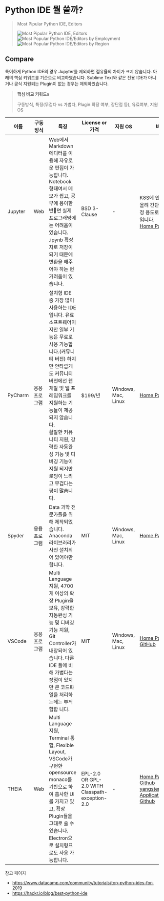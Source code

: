 # Python IDE 뭘 쓸까?

> Most Pipular Python IDE, Editors
>
> ![Most Pipular Python IDE, Editors](https://res.cloudinary.com/dyd911kmh/image/upload/f_auto,q_auto:best/v1561996940/ide3_zy6tat.jpg)
> ![Most Popular Python IDE/Editors by Employment](https://img1.daumcdn.net/thumb/R1280x0/?scode=mtistory2&fname=https%3A%2F%2Fk.kakaocdn.net%2Fdn%2FcGxanw%2FbtqARi6ezpS%2F7M4rAVoDlTwMNXxb0t1HcK%2Fimg.jpg)
> ![Most Popular Python IDE/Editors by Region](https://img1.daumcdn.net/thumb/R1280x0/?scode=mtistory2&fname=https%3A%2F%2Fk.kakaocdn.net%2Fdn%2FwxWpk%2FbtqAQNljtNn%2Fyn16am9wEzu0Ih68bKtvKk%2Fimg.jpg)

## Compare
특이하게 Python IDE의 경우 Jupyter를 제외하면 점유율의 차이가 크지 않습니다.
아래의 핵심 키워드를 기준으로 비교하였습니다. Sublime Text와 같은 전용 IDE가 아니거나 공식 지원되는 Plugin이 없는 경우는 제외하였습니다.

> **핵심 비교 키워드**a
>
> 구동방식, 특징(무겁다 vs 가볍다, Plugin 확장 여부, 장단점 등), 유료여부, 지원 OS

이름|구동방식|특징|License or 가격|지원 OS|비고
--|--|--|--|--|--
Jupyter|Web|Web에서 Markdown 에디터를 이용해 자유로운 편집이 가능합니다. Notebook 형태여서 메모가 쉽고, 공부에 용이한 반면 실제 프로그래밍에는 어려움이 있습니다.<br/> .ipynb 확장자로 저장이 되기 때문에 변환을 해주어야 하는 번거러움이 있습니다.|BSD 3-Clause|-|K8S에 인스턴스로 올려 간단한 코드 수정 용도로 적합해 보입니다.<br/> [Home Page](https://jupyter.org/)
PyCharm|응용프로그램|설치형 IDE 중 가장 많이 사용하는 IDE 입니다. 유료 소프트웨어이지만 일부 기능은 무료로 사용 가능합니다.(커뮤니티 버전) 하지만 안타깝게도 커뮤니티 버전에선 웹 개발 및 웹 프레임워크를 지원하는 기능들이 제공되지 않습니다.<br/> 활발한 커뮤니티 지원, 강력한 자동완성 기능 및 디버깅 기능이 지원 되지만 로딩이 느리고 무겁다는 평이 많습니다.|$199/년|Windows, Mac, Linux|[Home Page](https://www.jetbrains.com/ko-kr/pycharm/)
Spyder|응용프로그램|Data 과학 전문가들을 위해 제작되었습니다. Anaconda 라이브러리가 사전 설치되어 있어야만 합니다.|MIT|Windows, Mac, Linux|[Home Page](https://www.spyder-ide.org/)
VSCode|응용프로그램|Multi Language 지원, 4700개 이상의 확장 Plugin을 보유, 강력한 자동완성 기능 및 디버깅 기능 지원, Git Controller가 내장되어 있습니다. 다른 IDE 들에 비해 가볍다는 장점이 있지만 큰 코드파일을 처리하는데는 부적합합 니다.|MIT|Windows, Mac, Linux|[Home Page](https://code.visualstudio.com/)<br/> [GitHub](https://github.com/Microsoft/vscode/)
THEIA|Web|Multi Language 지원, Terminal 통합, Flexible Layout, VSCode가 구현한 opensource monaco를 기반으로 하여 흡사한 UI를 가지고 있고, 확장 Plugin들을 그대로 쓸 수 있습니다.<br/> Electron으로 설치형으로도 사용 가능합니다.|EPL-2.0 OR GPL-2.0 WITH Classpath-exception-2.0|-|[Home Page](https://theia-ide.org/)<br/> [Github](https://github.com/eclipse-theia/theia) <br/> [yangster(Electron Application) Github](https://github.com/theia-ide/yangster-electron)

참고 페이지
- <https://www.datacamp.com/community/tutorials/top-python-ides-for-2019>
- <https://hackr.io/blog/best-python-ide>